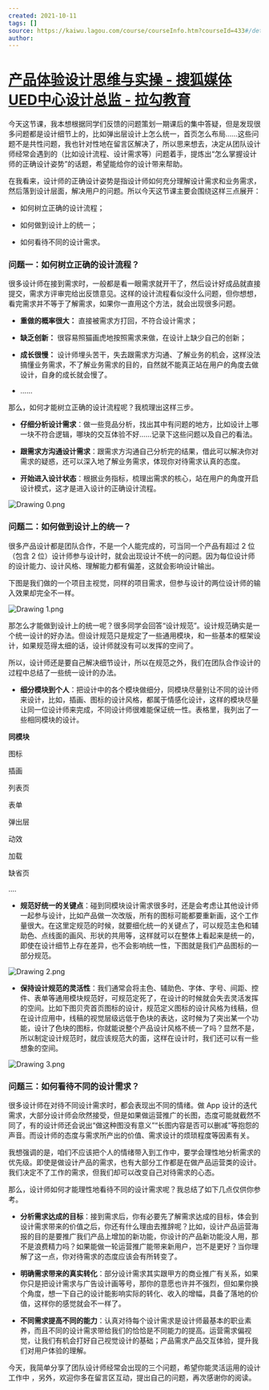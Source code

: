 ```yaml
---
created: 2021-10-11
tags: []
source: https://kaiwu.lagou.com/course/courseInfo.htm?courseId=433#/detail/pc?id=4448
author: 
---
```


# [产品体验设计思维与实操 - 搜狐媒体UED中心设计总监 - 拉勾教育](https://kaiwu.lagou.com/course/courseInfo.htm?courseId=433#/detail/pc?id=4448)


今天这节课，我本想根据同学们反馈的问题策划一期课后的集中答疑，但是发现很多问题都是设计细节上的，比如弹出层设计上怎么统一，首页怎么布局……这些问题不是共性问题，我也针对性地在留言区解决了，所以思来想去，决定从团队设计师经常会遇到的（比如设计流程、设计需求等）问题着手，提炼出“怎么掌握设计师的正确设计姿势”的话题，希望能给你的设计带来帮助。

在我看来，设计师的正确设计姿势是指设计师如何充分理解设计需求和业务需求，然后落到设计层面，解决用户的问题。所以今天这节课主要会围绕这样三点展开：

-   如何树立正确的设计流程；
    
-   如何做到设计上的统一；
    
-   如何看待不同的设计需求。
    

### 问题一：如何树立正确的设计流程？

很多设计师在接到需求时，一般都是看一眼需求就开干了，然后设计好成品就直接提交，需求方评审完给出反馈意见。这样的设计流程看似没什么问题，但你想想，看完需求并不等于了解需求，如果你一直用这个方法，就会出现很多问题。

-   **重做的概率很大：** 直接被需求方打回，不符合设计需求；
    
-   **缺乏创新：** 很容易照猫画虎地按照需求来做，在设计上缺少自己的创新；
    
-   **成长很慢：** 设计师埋头苦干，失去跟需求方沟通、了解业务的机会，这样没法搞懂业务需求，不了解业务需求的目的，自然就不能真正站在用户的角度去做设计，自身的成长就会慢了。
    
-   ……
    

那么，如何才能树立正确的设计流程呢？我梳理出这样三步。

-   **仔细分析设计需求**：做一些竞品分析，找出其中有问题的地方，比如设计上哪一块不符合逻辑，哪块的交互体验不好……记录下这些问题以及自己的看法。
    
-   **跟需求方沟通设计需求**：跟需求方沟通自己分析完的结果，借此可以解决你对需求的疑惑，还可以深入地了解业务需求，体现你对待需求认真的态度。
    
-   **开始进入设计状态**：根据业务指标，梳理出需求的核心，站在用户的角度开启设计模式，这才是进入设计的正确设计流程。
    

![Drawing 0.png](https://s0.lgstatic.com/i/image/M00/5A/29/Ciqc1F90LjqAIdCPAASUdABIhJ4769.png)

### 问题二：如何做到设计上的统一？

很多产品设计都是团队合作，不是一个人能完成的，可当同一个产品有超过 2 位（包含 2 位）设计师参与设计时，就会出现设计不统一的问题。因为每位设计师的设计能力、设计风格、理解能力都有偏差，这就会影响设计输出。

下图是我们做的一个项目主视觉，同样的项目需求，但参与设计的两位设计师的输入效果却完全不一样。

![Drawing 1.png](https://s0.lgstatic.com/i/image/M00/5A/34/CgqCHl90LkSAZMo4ABFVvEhRV7w197.png)

那怎么才能做到设计上的统一呢？很多同学会回答“设计规范”。设计规范确实是一个统一设计的好办法。但设计规范只是规定了一些通用模块，和一些基本的框架设计，如果规范得太细的话，设计师就没有可以发挥的空间了。

所以，设计师还是要自己解决细节设计，所以在规范之外，我们在团队合作设计的过程中总结了一些统一设计的办法。

-   **细分模块到个人**：把设计中的各个模块做细分，同模块尽量别让不同的设计师来设计，比如，插画、图标的设计风格，都属于情感化设计，这样的模块尽量让同一位设计师来完成，不同设计师很难能保证统一性。表格里，我列出了一些相同模块的设计。
    

**同模块**

图标

插画

列表页

表单

弹出层

动效

加载

缺省页

....

-   **规范好统一的关键点**：碰到同模块设计需求很多时，还是会考虑让其他设计师一起参与设计，比如产品做一次改版，所有的图标可能都要重新画，这个工作量很大。在这里定规范的时候，就要细化统一的关键点了，可以规范主色和辅助色、点线面的画风、形状的共用等，这样就可以在整体上看起来是统一的，即使在设计细节上存在差异，也不会影响统一性，下图就是我们产品图标的一部分规范。
    

![Drawing 2.png](https://s0.lgstatic.com/i/image/M00/5A/34/CgqCHl90LoOAIaygAABeYlOxcfw012.png)

-   **保持设计规范的灵活性**：我们通常会将主色、辅助色、字体、字号、间距、控件、表单等通用模块规范好，可规范定死了，在设计的时候就会失去灵活发挥的空间。比如下图贝壳首页图标的设计，规范定义图标的设计风格为线稿，但在设计应用中，线稿的视觉层级远低于色块的表达，这时候为了突出某一个功能，设计了色块的图标，你就能说整个产品设计风格不统一了吗？显然不是，所以制定设计规范时，就应该规范大的面，这样在设计时，我们还可以有一些想象的空间。
    

![Drawing 3.png](https://s0.lgstatic.com/i/image/M00/5A/34/CgqCHl90Lo6AN8UTAAVFgsH8zt8517.png)

### 问题三：如何看待不同的设计需求？

很多设计师在对待不同设计需求时，都会表现出不同的情绪。做 App 设计的迭代需求，大部分设计师会欣然接受，但是如果做运营推广的长图，态度可能就截然不同了，有的设计师还会说出“做这种图没有意义”“长图内容是否可以删减”等抱怨的声音。而设计师的态度与需求所产出的价值、需求设计的烦琐程度等因素有关。

我想强调的是，咱们不应该把个人的情绪带入到工作中，要学会理性地分析需求的优先级。即使是做设计产品的需求，也有大部分工作都是在做产品运营类的设计。我们决定不了工作的需求，但我们却可以改变自己对待需求的心态。

那么，设计师如何才能理性地看待不同的设计需求呢？我总结了如下几点仅供你参考。

-   **分析需求达成的目标**：接到需求后，你有必要先了解需求达成的目标，体会到设计需求带来的价值之后，你还有什么理由去推辞呢？比如，设计产品运营海报的目的是要推广我们产品上增加的新功能，你设计的产品新功能没人用，那不是浪费精力吗？如果能做一轮运营推广能带来新用户，岂不是更好？当你理解了这一点，你对待需求的态度应该会有所转变了。
    
-   **明确需求带来的真实转化**：部分设计需求其实跟甲方的商业推广有关系，如果你只是把设计需求与广告设计画等号，那你的意愿也许并不强烈，但如果你换个角度，想一下自己的设计能影响实际的转化、收入的增幅，具备了落地的价值，这样你的感觉就会不一样了。
    
-   **不同需求提高不同的能力**：认真对待每个设计需求是设计师最基本的职业素养，而且不同的设计需求带给我们的恰恰是不同能力的提高。运营需求偏视觉，让我们有机会打好自己视觉设计的基础；产品需求产品交互体验，提升我们对用户体验的理解。
    

今天，我简单分享了团队设计师经常会出现的三个问题，希望你能灵活运用的设计工作中 ，另外，欢迎你多在留言区互动，提出自己的问题，再次感谢你的阅读。
